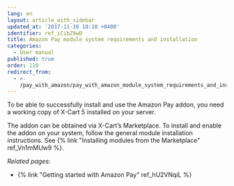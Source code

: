 ```yaml
---
lang: en
layout: article_with_sidebar
updated_at: '2017-11-30 18:10 +0400'
identifier: ref_iCibZ9wD
title: Amazon Pay module system requirements and installation
categories:
  - User manual
published: true
order: 110
redirect_from:
  - >-
    /pay_with_amazon/pay_with_amazon_module_system_requirements_and_installation.html
---
```



To be able to successfully install and use the Amazon Pay addon, you need a working copy of X-Cart 5 installed on your server.

The addon can be obtained via X-Cart’s Marketplace. To install and enable the addon on your system, follow the general module installation instructions. See {% link "Installing modules from the Marketplace" ref_Vn1mMUw9 %}.

_Related pages:_

*   {% link "Getting started with Amazon Pay" ref_hU2VNqiL %}
